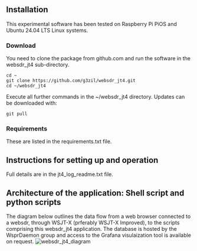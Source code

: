 ## Installation 
This experimental software has been tested on Raspberry Pi PiOS and Ubuntu 24.04 LTS Linux systems.

### Download
You need to clone the package from github.com and run the software in the websdr_jt4 sub-directory. 
```
cd ~
git clone https://github.com/g3zil/websdr_jt4.git
cd ~/websdr_jt4
```
Execute all further commands in the ~/websdr_jt4 directory.
Updates can be downloaded with:
```
git pull
```

### Requirements
These are listed in the requirements.txt file.

## Instructions for setting up and operation
Full details are in the jt4_log_readme.txt file.

## Architecture of the application: Shell script and python scripts
The diagram below outlines the data flow from a web browser connected to a websdr, through WSJT-X (prferably WSJT-X Improved), to the scripts comprising this websdr_jt4 application. The database is hosted by the WsprDaemon group and access to the Grafana visulaization tool is available on request.
![websdr_jt4_diagram](https://github.com/user-attachments/assets/d4ee77d1-a50a-48b6-857a-412c35ec931d)
